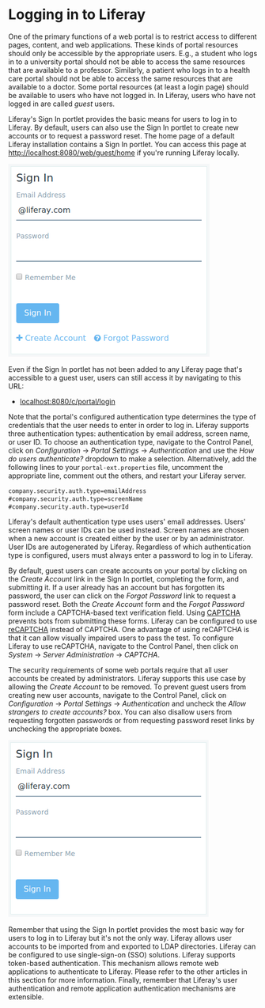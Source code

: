 # Logging in to Liferay [](id=logging-in-to-liferay)

One of the primary functions of a web portal is to restrict access to different
pages, content, and web applications. These kinds of portal resources should
only be accessible by the appropriate users. E.g., a student who logs in to a
university portal should not be able to access the same resources that are
available to a professor. Similarly, a patient who logs in to a health care
portal should not be able to access the same resources that are available to a
doctor. Some portal resources (at least a login page) should be available to
users who have not logged in. In Liferay, users who have not logged in are
called *guest* users. <!-- To learn more about how Liferay restricts access to
portal resources to different users, please see the [Roles and Permissions]()
documentation. (Not yet written) -->

Liferay's Sign In portlet provides the basic means for users to log in to
Liferay. By default, users can also use the Sign In portlet to create new
accounts or to request a password reset. The home page of a default Liferay
installation contains a Sign In portlet. You can access this page at
[http://localhost:8080/web/guest/home](http://localhost:8080/web/guest/home) if
you're running Liferay locally.

![Figure 1: By default, the Sign In portlet allows users to log in, create a new account, or request a password reset.](../../images/sign-in-portlet.png)

Even if the Sign In portlet has not been added to any Liferay page that's
accessible to a guest user, users can still access it by navigating to this
URL:

- [localhost:8080/c/portal/login](localhost:8080/c/portal/login)

Note that the portal's configured authentication type determines the type of
credentials that the user needs to enter in order to log in. Liferay supports
three authentication types: authentication by email address, screen name, or
user ID. To choose an authentication type, navigate to the Control Panel, click
on *Configuration* &rarr; *Portal Settings* &rarr; *Authentication* and use the
*How do users authenticate?* dropdown to make a selection. Alternatively, add
the following lines to your `portal-ext.properties` file, uncomment the
appropriate line, comment out the others, and restart your Liferay server.

    company.security.auth.type=emailAddress
    #company.security.auth.type=screenName
    #company.security.auth.type=userId

Liferay's default authentication type uses users' email addresses. Users'
screen names or user IDs can be used instead. Screen names are chosen when a
new account is created either by the user or by an administrator. User IDs are
autogenerated by Liferay. Regardless of which authentication type is
configured, users must always enter a password to log in to Liferay. <!-- For
information on adding restrictions on the kinds of passwords that are allowed
or required (e.g., to require a minimum password length or require special
characters), please see the [Password Policies]() documentation. -->

By default, guest users can create accounts on your portal by clicking on the
*Create Account* link in the Sign In portlet, completing the form, and
submitting it. If a user already has an account but has forgotten its password,
the user can click on the *Forgot Password* link to request a password reset.
Both the *Create Account* form and the *Forgot Password* form include a
CAPTCHA-based text verification field. Using [CAPTCHA](http://www.captcha.net)
prevents bots from submitting these forms. Liferay can be configured to use
[reCAPTCHA](https://www.google.com/recaptcha/intro/index.html) instead of
CAPTCHA. One advantage of using reCAPTCHA is that it can allow visually
impaired users to pass the test. To configure Liferay to use reCAPTCHA,
navigate to the Control Panel, then click on *System* &rarr; *Server
Administration* &rarr; *CAPTCHA*.

The security requirements of some web portals require that all user accounts be
created by administrators. Liferay supports this use case by allowing the
*Create Account* to be removed. To prevent guest users from creating new user
accounts, navigate to the Control Panel, click on *Configuration* &rarr;
*Portal Settings* &rarr; *Authentication* and uncheck the *Allow strangers to
create accounts?* box. You can also disallow users from requesting forgotten
passwords or from requesting password reset links by unchecking the appropriate
boxes. <!-- For further information about Liferay's authentication options, please
see this [documentation]() (not yet written). -->

![Figure 2: Here's a view of the Sign In portlet with the *Create Account* and *Forgot Password* options removed.](../../images/sign-in-portlet2.png)

Remember that using the Sign In portlet provides the most basic way for users
to log in to Liferay but it's not the only way. Liferay allows user accounts to
be imported from and exported to LDAP directories. Liferay can be configured to
use single-sign-on (SSO) solutions. Liferay supports token-based
authentication. This mechanism allows remote web applications to authenticate
to Liferay. Please refer to the other articles in this section for more
information. Finally, remember that Liferay's user authentication and remote
application authentication mechanisms are extensible. <!-- Please see Liferay's
[security documentation]() (not yet written) for developers for further
information. -->
